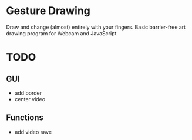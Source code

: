 # Gesture Drawing
 Draw and change (almost) entirely with your fingers. Basic barrier-free art drawing program for Webcam and JavaScript

 # TODO

## GUI
- add border
- center video

## Functions
- add video save